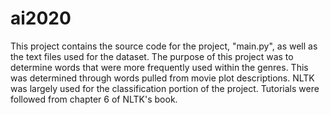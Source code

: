 # ai2020

This project contains the source code for the project, "main.py", as well as the text files used for the dataset. The purpose of this project was to determine words that were more frequently used within the genres. This was determined through words pulled from movie plot descriptions. NLTK was largely used for the classification portion of the project. Tutorials were followed from chapter 6 of NLTK's book.
